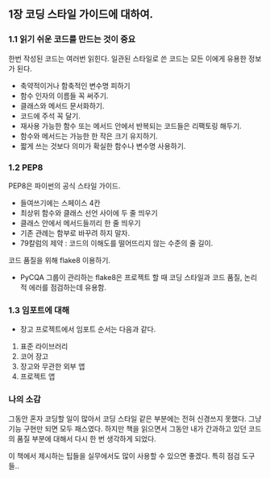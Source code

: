 ﻿
## 1장 코딩 스타일 가이드에 대하여.

### 1.1 읽기 쉬운 코드를 만드는 것이 중요

한번 작성된 코드는 여러번 읽힌다.
일관된 스타일로 쓴 코드는 모든 이에게 유용한 정보가 된다.

- 축약적이거나 함축적인 변수명 피하기
- 함수 인자의 이름들 꼭 써주기.
- 클래스와 메서드 문서화하기.
- 코드에 주석 꼭 달기.
- 재사용 가능한 함수 또는 메서드 안에서 반복되는 코드들은 리팩토링 해두기.
- 함수와 메서드는 가능한 한 작은 크기 유지하기.
- 짧게 쓰는 것보다 의미가 확실한 함수나 변수명 사용하기. 


### 1.2 PEP8

PEP8은 파이썬의 공식 스타일 가이드.
- 들여쓰기에는 스페이스 4칸
- 최상위 함수와 클래스 선언 사이에 두 줄 띄우기
- 클래스 안에서 메서드들끼리 한 줄 띄우기
- 기존 관례는 함부로 바꾸려 하지 말자.
- 79칼럼의 제약 : 코드의 이해도를 떨어뜨리지 않는 수준의 줄 길이.

코드 품질을 위해 flake8 이용하기.
- PyCQA 그룹이 관리하는 flake8은 프로젝트 할 때 코딩 스타일과 코드 품질, 논리적 에러를 점검하는데 유용함.

### 1.3 임포트에 대해
- 장고 프로젝트에서 임포트 순서는 다음과 같다.
1) 표준 라이브러리
2) 코어 장고
3) 장고와 무관한 외부 앱
4) 프로젝트 앱


### 나의 소감
그동안 혼자 코딩할 일이 많아서  코딩 스타일 같은 부분에는 전혀 신경쓰지 못했다.
그냥 기능 구현만 되면 모두 패스였다.
하지만 책을 읽으면서 그동안 내가 간과하고 있던 코드의 품질 부분에 대해서 다시 한 번 생각하게 되었다.


이 책에서 제시하는 팁들을 실무에서도 많이 사용할 수 있으면 좋겠다. 특히 점검 도구들..


